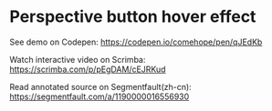 # Perspective button hover effect

See demo on Codepen: https://codepen.io/comehope/pen/qJEdKb

Watch interactive video on Scrimba: https://scrimba.com/p/pEgDAM/cEJRKud

Read annotated source on Segmentfault(zh-cn): https://segmentfault.com/a/1190000016556930